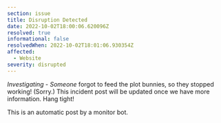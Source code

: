 ```yaml
---
section: issue
title: Disruption Detected
date: 2022-10-02T18:00:06.620096Z
resolved: true
informational: false
resolvedWhen: 2022-10-02T18:01:06.930354Z
affected:
  - Website
severity: disrupted
---
```

*Investigating* - _Someone_ forgot to feed the plot bunnies, so they stopped working! (Sorry.) This incident post will be updated once we have more information. Hang tight!

This is an automatic post by a monitor bot.
        